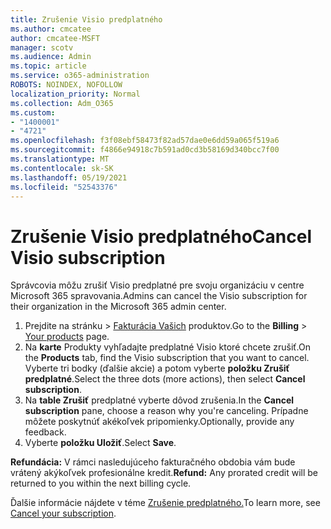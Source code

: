 ```yaml
---
title: Zrušenie Visio predplatného
ms.author: cmcatee
author: cmcatee-MSFT
manager: scotv
ms.audience: Admin
ms.topic: article
ms.service: o365-administration
ROBOTS: NOINDEX, NOFOLLOW
localization_priority: Normal
ms.collection: Adm_O365
ms.custom:
- "1400001"
- "4721"
ms.openlocfilehash: f3f08ebf58473f82ad57dae0e6dd59a065f519a6
ms.sourcegitcommit: f4866e94918c7b591ad0cd3b58169d340bcc7f00
ms.translationtype: MT
ms.contentlocale: sk-SK
ms.lasthandoff: 05/19/2021
ms.locfileid: "52543376"
---
```

# <a name="cancel-visio-subscription"></a><span data-ttu-id="5a97d-102">Zrušenie Visio predplatného</span><span class="sxs-lookup"><span data-stu-id="5a97d-102">Cancel Visio subscription</span></span>

<span data-ttu-id="5a97d-103">Správcovia môžu zrušiť Visio predplatné pre svoju organizáciu v centre Microsoft 365 spravovania.</span><span class="sxs-lookup"><span data-stu-id="5a97d-103">Admins can cancel the Visio subscription for their organization in the Microsoft 365 admin center.</span></span>

1. <span data-ttu-id="5a97d-104">Prejdite na  stránku \> [Fakturácia Vašich](https://go.microsoft.com/fwlink/p/?linkid=842054) produktov.</span><span class="sxs-lookup"><span data-stu-id="5a97d-104">Go to the **Billing** \> [Your products](https://go.microsoft.com/fwlink/p/?linkid=842054) page.</span></span>
2. <span data-ttu-id="5a97d-105">Na **karte** Produkty vyhľadajte predplatné Visio ktoré chcete zrušiť.</span><span class="sxs-lookup"><span data-stu-id="5a97d-105">On the **Products** tab, find the Visio subscription that you want to cancel.</span></span> <span data-ttu-id="5a97d-106">Vyberte tri bodky (ďalšie akcie) a potom vyberte **položku Zrušiť predplatné**.</span><span class="sxs-lookup"><span data-stu-id="5a97d-106">Select the three dots (more actions), then select **Cancel subscription**.</span></span>
3. <span data-ttu-id="5a97d-107">Na **table Zrušiť** predplatné vyberte dôvod zrušenia.</span><span class="sxs-lookup"><span data-stu-id="5a97d-107">In the **Cancel subscription** pane, choose a reason why you're canceling.</span></span> <span data-ttu-id="5a97d-108">Prípadne môžete poskytnúť akékoľvek pripomienky.</span><span class="sxs-lookup"><span data-stu-id="5a97d-108">Optionally, provide any feedback.</span></span>
4. <span data-ttu-id="5a97d-109">Vyberte **položku Uložiť**.</span><span class="sxs-lookup"><span data-stu-id="5a97d-109">Select **Save**.</span></span>

<span data-ttu-id="5a97d-110">**Refundácia:** V rámci nasledujúceho fakturačného obdobia vám bude vrátený akýkoľvek profesionálne kredit.</span><span class="sxs-lookup"><span data-stu-id="5a97d-110">**Refund:** Any prorated credit will be returned to you within the next billing cycle.</span></span>

<span data-ttu-id="5a97d-111">Ďalšie informácie nájdete v téme [Zrušenie predplatného.](/microsoft-365/commerce/subscriptions/cancel-your-subscription)</span><span class="sxs-lookup"><span data-stu-id="5a97d-111">To learn more, see [Cancel your subscription](/microsoft-365/commerce/subscriptions/cancel-your-subscription).</span></span>